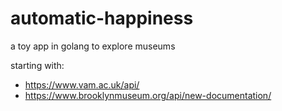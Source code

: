 # automatic-happiness
a toy app in golang to explore museums

starting with:
* https://www.vam.ac.uk/api/
* https://www.brooklynmuseum.org/api/new-documentation/
